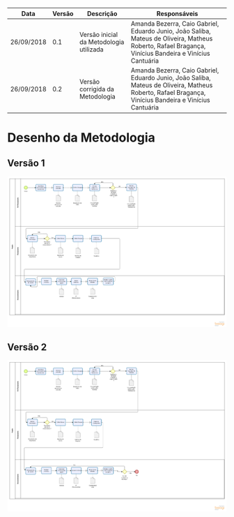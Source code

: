 Data | Versão | Descrição | Responsáveis
-- | -- | -- | --
26/09/2018 | 0.1 | Versão inicial da Metodologia utilizada| Amanda Bezerra, Caio Gabriel, Eduardo Junio, João Saliba, Mateus de Oliveira, Matheus Roberto, Rafael Bragança, Vinícius Bandeira e Vinícius Cantuária
26/09/2018 | 0.2 | Versão corrigida da Metodologia| Amanda Bezerra, Caio Gabriel, Eduardo Junio, João Saliba, Mateus de Oliveira, Matheus Roberto, Rafael Bragança, Vinícius Bandeira e Vinícius Cantuária

# Desenho da Metodologia

## Versão 1
<p align="center"><a href="https://github.com/DSW-2018/projetoDesenho/blob/master/imagens/Metodologia%20Desenho2.0.png?raw=true" target="_blank"><img width="1200"src="https://github.com/DSW-2018/projetoDesenho/blob/master/imagens/Metodologia%20Desenho2.0.png?raw=true"></a></p>

## Versão 2
<p align="center"><a href="https://github.com/DSW-2018/projetoDesenho/blob/master/imagens/Metodologia%20Desenho2.2.png?raw=true" target="_blank"><img width="1200"src="https://github.com/DSW-2018/projetoDesenho/blob/master/imagens/Metodologia%20Desenho2.2.png?raw=true"></a></p>
